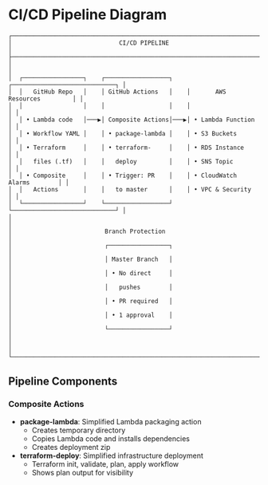 # CI/CD Pipeline Diagram

```
┌─────────────────────────────────────────────────────────────────────────────────┐
│                              CI/CD PIPELINE                                      │
├─────────────────────────────────────────────────────────────────────────────────┤
│                                                                                 │
│  ┌─────────────────┐    ┌──────────────────┐    ┌─────────────────────────────┐ │
│  │   GitHub Repo   │    │ GitHub Actions   │    │       AWS Resources         │ │
│  │                 │    │                  │    │                             │ │
│  │ • Lambda code   │───▶│ Composite Actions│───▶│ • Lambda Function           │ │
│  │ • Workflow YAML │    │ • package-lambda │    │ • S3 Buckets               │ │
│  │ • Terraform     │    │ • terraform-     │    │ • RDS Instance             │ │
│  │   files (.tf)   │    │   deploy         │    │ • SNS Topic                │ │
│  │ • Composite     │    │ • Trigger: PR    │    │ • CloudWatch Alarms        │ │
│  │   Actions       │    │   to master      │    │ • VPC & Security           │ │
│  └─────────────────┘    └──────────────────┘    └─────────────────────────────┘ │
│                                                                                 │
│                          Branch Protection                                      │
│                          ┌─────────────────┐                                   │
│                          │ Master Branch   │                                   │
│                          │ • No direct     │                                   │
│                          │   pushes        │                                   │
│                          │ • PR required   │                                   │
│                          │ • 1 approval    │                                   │
│                          └─────────────────┘                                   │
│                                                                                 │
└─────────────────────────────────────────────────────────────────────────────────┘
```

## Pipeline Components

### Composite Actions
- **package-lambda**: Simplified Lambda packaging action
  - Creates temporary directory
  - Copies Lambda code and installs dependencies
  - Creates deployment zip
- **terraform-deploy**: Simplified infrastructure deployment
  - Terraform init, validate, plan, apply workflow
  - Shows plan output for visibility

